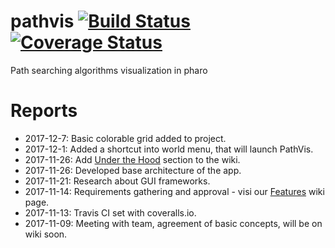 # pathvis [![Build Status](https://travis-ci.org/PatrikValkovic/pathvis.svg?branch=dev)](https://travis-ci.org/PatrikValkovic/pathvis) [![Coverage Status](https://coveralls.io/repos/github/PatrikValkovic/pathvis/badge.svg?branch=dev)](https://coveralls.io/github/PatrikValkovic/pathvis?branch=dev)
Path searching algorithms visualization in pharo


# Reports

- 2017-12-7: Basic colorable grid added to project.
- 2017-12-1: Added a shortcut into world menu, that will launch PathVis.
- 2017-11-26: Add [Under the Hood](https://github.com/PatrikValkovic/pathvis/wiki/Under-the-Hood) section to the wiki.
- 2017-11-26: Developed base architecture of the app.
- 2017-11-21: Research about GUI frameworks.
- 2017-11-14: Requirements gathering and approval - visi our [Features](https://github.com/PatrikValkovic/pathvis/wiki/Features) wiki page.
- 2017-11-13: Travis CI set with coveralls.io.
- 2017-11-09: Meeting with team, agreement of basic concepts, will be on wiki soon.
